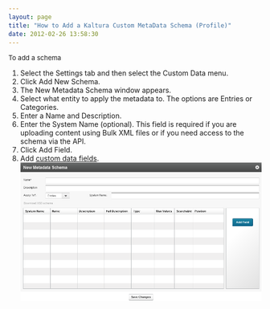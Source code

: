 ```yaml
---
layout: page
title: "How to Add a Kaltura Custom MetaData Schema (Profile)"
date: 2012-02-26 13:58:30
---
```


<p class="mce-procedure">
  <span style="font-size: small;">To add a schema</span>
</p>

1.  Select the Settings tab and then select the Custom Data menu.
2.  Click Add New Schema.
3.  The New Metadata Schema window appears.
4.  Select what entity to apply the metadata to. The options are Entries or Categories.
5.  Enter a Name and Description.
6.  Enter the System Name (optional). This field is required if you are uploading content using Bulk XML files or if you need access to the schema via the API.
7.  Click Add Field.
8.  Add <a href="{{site.url}}/documentation/Knowledge/how-add-fields-custom-metadata-profile.html" target="_blank">custom data fields</a>.<img src="../../assets/685.img">